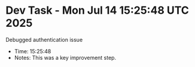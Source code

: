 # Dev Task - Mon Jul 14 15:25:48 UTC 2025
Debugged authentication issue
- Time: 15:25:48
- Notes: This was a key improvement step.
